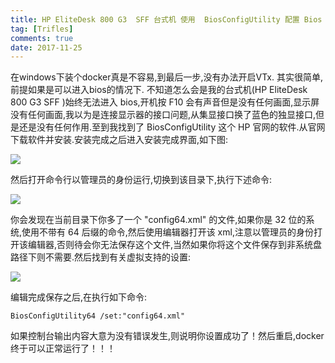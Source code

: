 ```yaml
---
title: HP EliteDesk 800 G3  SFF 台式机 使用  BiosConfigUtility 配置 Bios
tag: [Trifles]
comments: true
date: 2017-11-25
---
```





在windows下装个docker真是不容易,到最后一步,没有办法开启VTx. 其实很简单,前提如果是可以进入bios的情况下. 不知道怎么会是我的台式机(HP EliteDesk 800 G3  SFF )始终无法进入 bios,开机按 F10 会有声音但是没有任何画面,显示屏没有任何画面,我以为是连接显示器的接口问题,从集显接口换了蓝色的独显接口,但是还是没有任何作用.至到我找到了 BiosConfigUtility 这个 HP 官网的软件.从官网下载软件并安装.安装完成之后进入安装完成界面,如下图:

![](http://ww1.sinaimg.cn/large/006wYWbGly1flthwedk3uj30od07274o.jpg)

然后打开命令行以管理员的身份运行,切换到该目录下,执行下述命令:

![](http://ww1.sinaimg.cn/large/006wYWbGly1flthyrgh8mj30xi083dge.jpg)

你会发现在当前目录下你多了一个 "config64.xml" 的文件,如果你是 32 位的系统,使用不带有 64 后缀的命令,然后使用编辑器打开该 xml,注意以管理员的身份打开该编辑器,否则待会你无法保存这个文件,当然如果你将这个文件保存到非系统盘路径下则不需要.然后找到有关虚拟支持的设置:

![](http://ww1.sinaimg.cn/large/006wYWbGly1flti2pjaedj30z50ostba.jpg)

编辑完成保存之后,在执行如下命令:

```shell
BiosConfigUtility64 /set:"config64.xml"
```

如果控制台输出内容大意为没有错误发生,则说明你设置成功了！然后重启,docker 终于可以正常运行了！！！